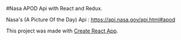 #Nasa APOD Api with React and Redux.

Nasa's (A Picture Of the Day) Api : https://api.nasa.gov/api.html#apod

This project was made with [Create React App](https://github.com/facebookincubator/create-react-app).
